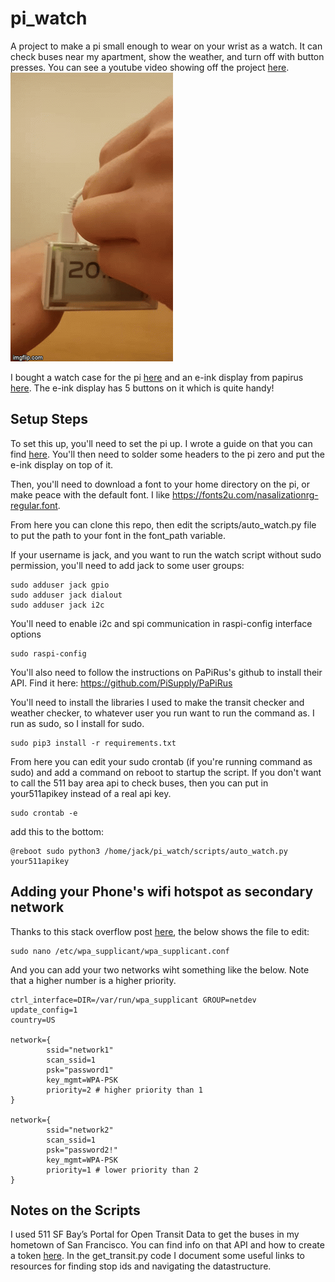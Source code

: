 # pi_watch
A project to make a pi small enough to wear on your wrist as a watch. It can check buses near my apartment, show the weather, and turn off with button presses. You can see a youtube video showing off the project [here](https://youtu.be/JhEXCvS3W6M).    
![pi_watch.gif](./pi_watch.gif)    

I bought a watch case for the pi [here](https://uk.pi-supply.com/products/papirus-zero-case) and an e-ink display from papirus [here](https://uk.pi-supply.com/products/papirus-zero-epaper-screen-phat-pi-zero?_pos=5&_sid=d0eb9502c&_ss=r). The e-ink display has 5 buttons on it which is quite handy!    

## Setup Steps
To set this up, you'll need to set the pi up. I wrote a guide on that you can find [here](https://github.com/MZandtheRaspberryPi/pi_headless_setup). You'll then need to solder some headers to the pi zero and put the e-ink display on top of it.

Then, you'll need to download a font to your home directory on the pi, or make peace with the default font. I like https://fonts2u.com/nasalizationrg-regular.font.    

From here you can clone this repo, then edit the scripts/auto_watch.py file to put the path to your font in the font_path variable.    

If your username is jack, and you want to run the watch script without sudo permission, you'll need to add jack to some user groups:
```
sudo adduser jack gpio
sudo adduser jack dialout
sudo adduser jack i2c
```    

You'll need to enable i2c and spi communication in raspi-config interface options
```
sudo raspi-config
```     

You'll also need to follow the instructions on PaPiRus's github to install their API. Find it here: https://github.com/PiSupply/PaPiRus    

You'll need to install the libraries I used to make the transit checker and weather checker, to whatever user you run want to run the command as. I run as sudo, so I install for sudo.
```
sudo pip3 install -r requirements.txt
```    

From here you can edit your sudo crontab (if you're running command as sudo) and add a command on reboot to startup the script. If you don't want to call the 511 bay area api to check buses, then you can put in your511apikey instead of a real api key.    
```
sudo crontab -e
```    
add this to the bottom:
```
@reboot sudo python3 /home/jack/pi_watch/scripts/auto_watch.py your511apikey
```     

## Adding your Phone's wifi hotspot as secondary network
Thanks to this stack overflow post [here](https://raspberrypi.stackexchange.com/questions/58304/how-to-set-wifi-network-priority), the below shows the file to edit:
```
sudo nano /etc/wpa_supplicant/wpa_supplicant.conf
```    

And you can add your two networks wiht something like the below. Note that a higher number is a higher priority.
```
ctrl_interface=DIR=/var/run/wpa_supplicant GROUP=netdev
update_config=1
country=US

network={
        ssid="network1"
        scan_ssid=1
        psk="password1"
        key_mgmt=WPA-PSK
        priority=2 # higher priority than 1
}

network={
        ssid="network2"
        scan_ssid=1
        psk="password2!"
        key_mgmt=WPA-PSK
        priority=1 # lower priority than 2
}

```

## Notes on the Scripts
I used 511 SF Bay’s Portal for Open Transit Data to get the buses in my hometown of San Francisco. You can find info on that API and how to create a token [here](https://511.org/open-data/transit). In the get_transit.py code I document some useful links to resources for finding stop ids and navigating the datastructure.    
